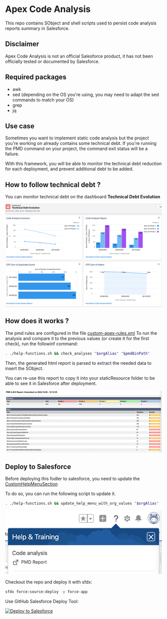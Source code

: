 # Apex Code Analysis
This repo contains SObject and shell scripts used to persist code analysis reports summary in Salesforce.


## Disclaimer
Apex Code Analysis is not an official Salesforce product, it has not been officially tested or documented by Salesforce.
## Required packages

- awk
- sed (depending on the OS you're using, you may need to adapt the sed commands to match your OS)
- grep
- jq
## Use case
Sometimes you want to implement static code analysis but the project you're working on already contains some technical debt. If you're running the PMD command on your project, the command exit status will be a failure.

With this framework, you will be able to monitor the technical debt reduction for each deployment, and prevent additional debt to be added.

## How to follow technical debt ?

You can monitor technical debt on the dashboard **Technical Debt Evolution**

<img alt="Dashboard" src="./screenshots/dashboard.png" />

## How does it works ?

The pmd rules are configured in the file [custom-apex-rules.xml](./custom-apex-rules.xml)
To run the analysis and compare it to the previous values (or create it for the first check), run the followinf command:
```sh
. ./help-functions.sh && check_analyses "$orgAlias" "$pmdBinPath"
```

Then, the generated html report is parsed to extract the needed data to insert the SObject.

You can re-use this report to copy it into your staticResource folder to be able to see it in Salesforce after deployment.

<img alt="PMD Report" src="./screenshots/pmd-report.png" />

## Deploy to Salesforce


Before deploying this fodler to salesforce, you need to update the [CustomHelpMenuSection](./force-app/main/default/customHelpMenuSections/CustomHelpMenuSection.customHelpMenuSection-meta.xml)

To do so, you can run the following script to update it.
```sh
. ./help-functions.sh && update_help_menu_with_org_values "$orgAlias"
```

<img alt="Help Menu" src="./screenshots/help-menu.png" />


Checkout the repo and deploy it with sfdx:
```sh
sfdx force:source:deploy -p force-app
```

Use GitHub Salesforce Deploy Tool:

[<img alt="Deploy to Salesforce" src="https://raw.githubusercontent.com/afawcett/githubsfdeploy/master/src/main/webapp/resources/img/deploy.png" />](https://githubsfdeploy.herokuapp.com/?owner=tprouvot&repo=apex-analysis&ref=main)